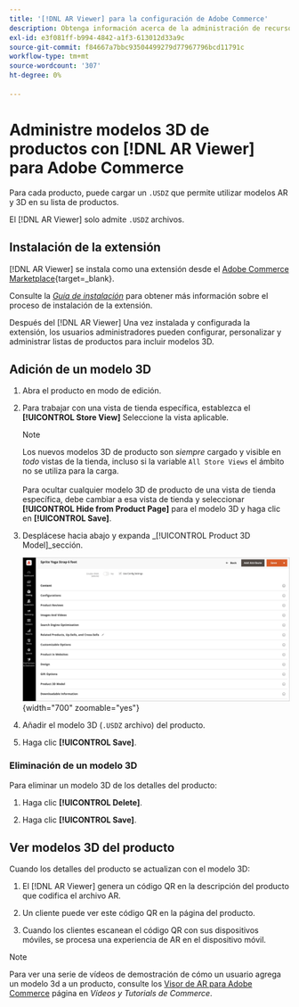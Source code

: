 ```yaml
---
title: '[!DNL AR Viewer] para la configuración de Adobe Commerce'
description: Obtenga información acerca de la administración de recursos de modelos 3D mediante [!DNL AR Viewer] extensión para sus listados de productos.
exl-id: e3f081ff-b994-4842-a1f3-613012d33a9c
source-git-commit: f84667a7bbc93504499279d77967796bcd11791c
workflow-type: tm+mt
source-wordcount: '307'
ht-degree: 0%

---
```


# Administre modelos 3D de productos con [!DNL AR Viewer] para Adobe Commerce

Para cada producto, puede cargar un `.USDZ` que permite utilizar modelos AR y 3D en su lista de productos.

El [!DNL AR Viewer] solo admite `.USDZ` archivos.

## Instalación de la extensión

[!DNL AR Viewer] se instala como una extensión desde el [Adobe Commerce Marketplace](https://commercemarketplace.adobe.com/magento-module-arviewer.html){target=_blank}.

Consulte la [_Guía de instalación_](https://experienceleague.adobe.com/docs/commerce-operations/installation-guide/tutorials/extensions.html) para obtener más información sobre el proceso de instalación de la extensión.

Después del [!DNL AR Viewer] Una vez instalada y configurada la extensión, los usuarios administradores pueden configurar, personalizar y administrar listas de productos para incluir modelos 3D.

## Adición de un modelo 3D

1. Abra el producto en modo de edición.

1. Para trabajar con una vista de tienda específica, establezca el **[!UICONTROL Store View]** Seleccione la vista aplicable.

   >[!NOTE]
   >
   >Los nuevos modelos 3D de producto son _siempre_ cargado y visible en _todo_ vistas de la tienda, incluso si la variable `All Store Views` el ámbito no se utiliza para la carga. <br/><br/>Para ocultar cualquier modelo 3D de producto de una vista de tienda específica, debe cambiar a esa vista de tienda y seleccionar **[!UICONTROL Hide from Product Page]** para el modelo 3D y haga clic en **[!UICONTROL Save]**.

1. Desplácese hacia abajo y expanda _[!UICONTROL Product 3D Model]_sección.

   ![Menú emergente](assets/ar-viewer-product-options.png){width="700" zoomable="yes"}

1. Añadir el modelo 3D (`.USDZ` archivo) del producto.

1. Haga clic **[!UICONTROL Save]**.

### Eliminación de un modelo 3D

Para eliminar un modelo 3D de los detalles del producto:

1. Haga clic **[!UICONTROL Delete]**.

1. Haga clic **[!UICONTROL Save]**.

## Ver modelos 3D del producto

Cuando los detalles del producto se actualizan con el modelo 3D:

1. El [!DNL AR Viewer] genera un código QR en la descripción del producto que codifica el archivo AR.

1. Un cliente puede ver este código QR en la página del producto.

1. Cuando los clientes escanean el código QR con sus dispositivos móviles, se procesa una experiencia de AR en el dispositivo móvil.

>[!NOTE]
>
> Para ver una serie de vídeos de demostración de cómo un usuario agrega un modelo 3d a un producto, consulte los [Visor de AR para Adobe Commerce](https://experienceleague.adobe.com/docs/commerce-learn/tutorials/catalog/augmented-reality.html) página en _Vídeos y Tutorials de Commerce_.
